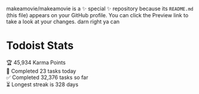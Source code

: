 makeamovie/makeamovie is a ✨ special ✨ repository because its `README.md` (this file) appears on your GitHub profile.
You can click the Preview link to take a look at your changes. darn right ya can

# Todoist Stats

<!-- TODO-IST:START -->
🏆  45,934 Karma Points           
🌸  Completed 23 tasks today           
✅  Completed 32,376 tasks so far           
⏳  Longest streak is 328 days
<!-- TODO-IST:END -->